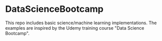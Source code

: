 # DataScienceBootcamp

This repo includes basic science/machine learning implementations.
The examples are inspired by the Udemy training course "Data Science Bootcamp".
